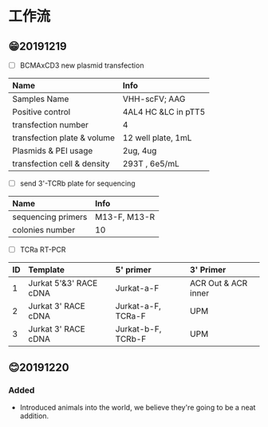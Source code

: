 # 工作流

## 😁20191219

* [ ] BCMAxCD3 new plasmid transfection

| Name | Info |
| :--- | :--- |
| Samples Name | VHH-scFV; AAG |
| Positive control | 4AL4 HC &LC in pTT5 |
| transfection number | 4 |
| transfection plate & volume | 12 well plate, 1mL |
| Plasmids & PEI usage | 2ug, 4ug |
| transfection cell & density | 293T , 6e5/mL |

* [ ] send 3'-TCRb plate for sequencing  

| Name | Info |
| :--- | :--- |
| sequencing primers | M13-F, M13-R |
| colonies number | 10 |

* [ ] TCRa RT-PCR

| ID | Template | 5'  primer | 3' Primer |
| :--- | :--- | :--- | :--- |
| 1 | Jurkat 5'&3' RACE cDNA | Jurkat-a-F | ACR Out & ACR inner |
| 2 | Jurkat 3' RACE cDNA | Jurkat-a-F, TCRa-F | UPM |
| 3 | Jurkat 3' RACE cDNA | Jurkat-b-F, TCRb-F | UPM |



## 😊20191220

### Added

* Introduced animals into the world, we believe they're going to be a neat addition.



## 

